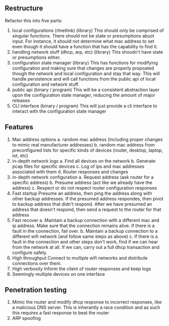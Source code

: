 ## Restructure
Refactor this into five parts:
1. local configurations (rtnetlink) (library)
    This should only be comprised of singular functions. There should not be state or presumptions abuot input. For instance, it should not determine what mac address to set even though it should have a function that has the capability to find it.
2. handling network stuff (dhcp, arp, etc) (library)
    This shoudn't have state or presumptions either.
3. configuration state manager (library)
    This has functions for modifying configuration and making sure that changes are properly propoated though the network and local configuration and stay that way. This will handle persistence and will call functions from the public api of local configuration and network stuff.
4. public api (binary / program)
    This will be a consistent abstraction layer upon the configuration state manager, reducing the amount of major releases
5. CLI interface (binary / program)
    This will just provide a cli interface to interact with the configuration state manager

## Features
1. Mac address options
    a. random mac address (including proper changes to mimic real manufacturer addresses)
    b. random mac address from preconfigured lists for specific kinds of devices (router, desktop, laptop, iot, etc)
2. in-depth network logs
    a. Find all devices on the network
    b. Generate pcap files for specific devices
    c. Log of ips and mac addresses associated with them
    d. Router responses and changes
3. in-depth network configuration
    a. Request address (ask router for a specific address)
    b. Presume address (act like we already have the address)
    c. Respect or do not respect router configuration responses
4. Fast startup
    Presume an address, then ping the address along with other backup addresses. If the presumed address respondes, then pivot to backup address that didn't respond. After we have presumed an address that doesn't respond, then send a request to the router for that address
5. Fast recover
    a. Maintain a backup connection with a different mac and ip address. Make sure that the connection remains alive. If there is a fault in the connection, fail over.
    b. Maintain a backup connection to a different wifi network (and follow same steps as above)
    c. If there is a fault in the connection and other steps don't work, find if we can hear from the network at all. If we can, carry out a full dhcp transaction and configure safely.
6. High throughput
    Connect to multiple wifi networks and distribute connections over them.
7. High verbosity
    Inform the client of router responses and keep logs
8. Seemingly multiple devices on one interface

## Penetration testing
1. Mimic the router and modify dhcp response to incorrect responses, like a malicious DNS server. This is inherantly a race condition and as such this requires a fast response to beat the router
2. ARP spoofing
